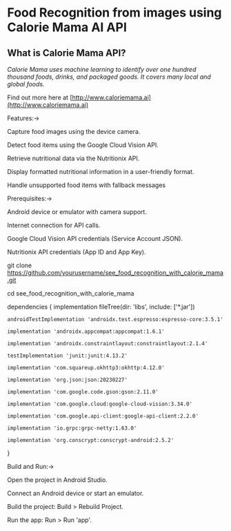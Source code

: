 # Food Recognition from images using Calorie Mama AI API

## What is Calorie Mama API?

*Calorie Mama uses machine learning to identify over one hundred thousand foods, drinks, and packaged goods. It covers many local and global foods.*

Find out more here at [http://www.caloriemama.ai](http://www.caloriemama.ai)

Features:->

Capture food images using the device camera.

Detect food items using the Google Cloud Vision API.

Retrieve nutritional data via the Nutritionix API.

Display formatted nutritional information in a user-friendly format.

Handle unsupported food items with fallback messages

Prerequisites:->

Android device or emulator with camera support.

Internet connection for API calls.

Google Cloud Vision API credentials (Service Account JSON).

Nutritionix API credentials (App ID and App Key).

git clone https://github.com/yourusername/see_food_recognition_with_calorie_mama.git

cd see_food_recognition_with_calorie_mama

dependencies {
    implementation fileTree(dir: 'libs', include: ['*.jar'])
    
    androidTestImplementation 'androidx.test.espresso:espresso-core:3.5.1'
    
    implementation 'androidx.appcompat:appcompat:1.6.1'
    
    implementation 'androidx.constraintlayout:constraintlayout:2.1.4'
    
    testImplementation 'junit:junit:4.13.2'
    
    implementation 'com.squareup.okhttp3:okhttp:4.12.0'
    
    implementation 'org.json:json:20230227'
    
    implementation 'com.google.code.gson:gson:2.11.0'
    
    implementation 'com.google.cloud:google-cloud-vision:3.34.0'
    
    implementation 'com.google.api-client:google-api-client:2.2.0'
    
    implementation 'io.grpc:grpc-netty:1.63.0'
    
    implementation 'org.conscrypt:conscrypt-android:2.5.2'
    
}


Build and Run:->

Open the project in Android Studio.

Connect an Android device or start an emulator.

Build the project: Build > Rebuild Project.

Run the app: Run > Run 'app'.
